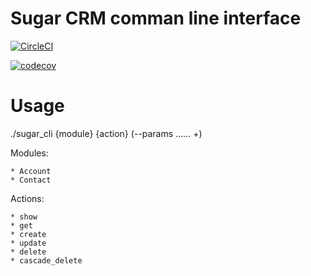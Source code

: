 # Sugar CRM comman line interface

[![CircleCI](https://circleci.com/gh/AlekseyMolchanov/sugarcrm-cli.svg?style=svg)](https://circleci.com/gh/AlekseyMolchanov/sugarcrm-cli)

[![codecov](https://codecov.io/gh/AlekseyMolchanov/sugarcrm-cli/branch/master/graph/badge.svg)](https://codecov.io/gh/AlekseyMolchanov/sugarcrm-cli)

# Usage
  
  ./sugar_cli {module} {action} (--params ...... +)
  
  Modules:
  
    * Account
    * Contact    
  
  Actions:
    
    * show
    * get
    * create
    * update
    * delete
    * cascade_delete
